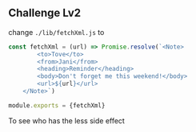 ## Challenge Lv2

change `./lib/fetchXml.js` to 

```js
const fetchXml = (url) => Promise.resolve(`<Note>
        <to>Tove</to>
        <from>Jani</from>
        <heading>Reminder</heading>
        <body>Don't forget me this weekend!</body>
        <url>${url}</url>
    </Note>`)

module.exports = {fetchXml}
```

To see who has the less side effect